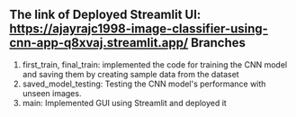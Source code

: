 The link of Deployed Streamlit UI: https://ajayrajc1998-image-classifier-using-cnn-app-q8xvaj.streamlit.app/
Branches
-------
1. first_train, final_train: implemented the code for training the CNN model and saving them by creating sample data from the dataset
2. saved_model_testing: Testing the CNN model's performance with unseen images.
3. main: Implemented GUI using Streamlit and deployed it


